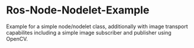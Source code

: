 # Ros-Node-Nodelet-Example
Example for a simple node/nodelet class, additionally with image transport capabilites including a simple image subscriber and publisher using OpenCV. 
